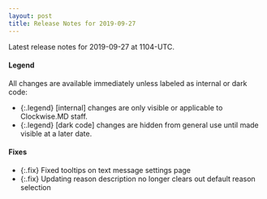 ```yaml
---
layout: post
title: Release Notes for 2019-09-27
---
```


Latest release notes for 2019-09-27 at 1104-UTC.

<div class='legend' markdown='1'>

#### Legend

All changes are available immediately unless labeled as internal or dark code:

- {:.legend} [internal] changes are only visible or applicable to Clockwise.MD staff.
- {:.legend} [dark code] changes are hidden from general use until made visible at a later date.

</div>


<div class='fixes' markdown='1'>

#### Fixes

- {:.fix} Fixed tooltips on text message settings page
- {:.fix} Updating reason description no longer clears out default reason selection

</div>
